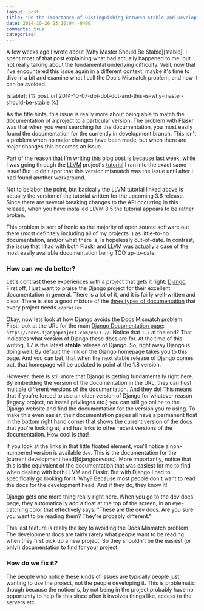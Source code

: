 ```yaml
---
layout: post
title: "On the Importance of Distinguishing Between Stable and Development Documentation"
date: 2014-10-26 23:10:04 -0400
comments: true
categories:
---
```


A few weeks ago I wrote about [Why Master Should Be Stable][stable]. I
spent most of that post explaining what had actually happened to me,
but not really talking about the fundamental underlying difficulty.
Well, now that I've encountered this issue again in a different
context, maybe it's time to dive in a bit and examine what I call the
Doc's Mismatch problem, and how it can be avoided.

[stable]: {% post_url 2014-10-07-dot-dot-dot-and-this-is-why-master-should-be-stable %}
<!--more-->

As the title hints, this issue is really more about being able to
match the documentation of a project to a particular version. The
problem with Flaskr was that when you went searching for the
documentation, you most easily found the documentation for the
currently in development branch. This isn't a problem when no major
changes have been made, but when there are major changes this becomes
an issue.

Part of the reason that I'm writing this blog post is because last
week, while I was going through the [LLVM] project's [tutorial] I ran
into the exact same issue! But I didn't spot that this version
mismatch was the issue until after I had found another workaround.

[LLVM]: http://llvm.org
[tutorial]: http://llvm.org/docs/tutorial/index.html

Not to belabor the point, but basically the LLVM tutorial linked above
is actually the version of the tutorial written for the upcoming 3.6
release. Since there are several breaking changes to the API occurring
in this release, when you have installed LLVM 3.5 the tutorial appears
to be rather broken.

This problem is sort of ironic as the majority of open source software
out there (most definitely including all of my projects :) as
little-to-no documentation, and/or what there is, is hopelessly
out-of-date. In contrast, the issue that I had with both Flaskr and
LLVM was actually a case of the most easily available documentation
being TOO up-to-date.

### How can we do better?

Let's contrast these experiences with a project that gets it right:
[Django]. First off, I just want to praise the Django project for
their excellent documentation in general. There is a lot of it, and it
is fairly well-written and clear. There is also a good mixture of the
[three types of documentation][threetypes] that every project
needs.`</praise>`

[Django]: https://www.djangoproject.com/
[threetypes]: http://jacobian.org/writing/great-documentation/what-to-write/

Okay, now lets look at how Django avoids the Docs Mismatch
problem. First, look at the URL for the main
[Django Documentation page][djangodocs]:
`https://docs.djangoproject.com/en/1.7/`.  Notice that `1.7` at the
end? That indicates what version of Django these docs are for. At the
time of this writing, 1.7 is the latest **stable** release of
Django. So, right away Django is doing well. By default the link on
the Django homepage takes you to this page.  And you can bet, that
when the next stable release of Django comes out, that homepage will
be updated to point at the 1.8 version.

[djangodocs]: https://docs.djangoproject.com/en/1.7/

However, there is still more that Django is getting fundamentally
right here. By embedding the version of the documentation in the URL,
they can host multiple different versions of the documentation. And
they do! This means that if you're forced to use an older version of
Django for whatever reason (legacy project, no install privileges
etc.) you can still go online to the Django website and find the
documentation for the version you're using. To make this even easier,
their documentation pages all have a permanent float in the bottom
right hand corner that shows the current version of the docs that
you're looking at, and has links to other recent versions of the
documentation.  How cool is that!

If you look at the links in that little floated element, you'll notice
a non-numbered version is available `dev`. This is the documentation
for the [current development head][djangodevdoc]. More importantly,
notice that this is the equivalent of the documentation that was
easiest for me to find when dealing with both LLVM and Flaskr. But
with Django I had to specifically go looking for it. Why? Because most
people don't want to read the docs for the development head.  And if
they do, they know it!

[djangdevdoc]: https://docs.djangoproject.com/en/dev/

Django gets one more thing really right here. When you go to the dev
docs page, they automatically add a float at the top of the screen, in
an eye-catching color that effectively says: "These are the dev
docs. Are you sure you want to be reading them? They're probably
different."

This last feature is really the key to avoiding the Docs Mismatch
problem. The development docs are fairly rarely what people want to be
reading when they first pick up a new project. So they shouldn't be
the easiest (or only!) documentation to find for your project.

### How do we fix it?

The people who notice these kinds of issues are typically people just
wanting to use the project, not the people developing it. This is
problematic though because the noticer's, by not being in the project
probably have no opportunity to help fix this since often it involves
things like, access to the servers etc.

